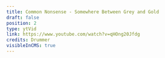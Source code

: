 ```yaml
---
title: Common Nonsense - Somewhere Between Grey and Gold
draft: false
position: 2
type: ytVid
link: https://www.youtube.com/watch?v=qHOng20Jfdg
credits: Drummer
visibleInCMS: true
---
```

